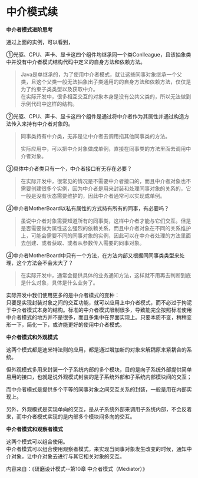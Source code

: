# 中介模式续

 **中介者模式进阶思考**

通过上面的实例，可以看到，

①光驱、CPU、声卡、显卡这四个组件均继承同一个类Conlleague，且该抽象类中并没有中介者模式结构代码中定义的自身方法和依赖方法。

> Java是单继承的，为了使用中介者模式，就让这些同事对象继承一个父类，且这个父类一般无法抽象出子类通用的的自身方法和依赖方法，仅仅是为了约束子类类型以及获取中介。  
> 在实际开发中，很多相互交互的对象本身是没有公共父类的，所以无法做到示例代码中这样的结构。

②光驱、CPU、声卡、显卡这四个组件是通过将中介者作为其属性并通过构造方法传入来持有中介者对象的。

> 同事类持有中介类，无非是让中介者去调用掐其他同事类的方法。
>
> 实际应用中，可以把中介对象做成单例，直接在同事类的方法里面去调用中介者对象。

③具体中介者类只有一个，中介者接口有无存在必要？

> 在实际开发中，很常见的情况是不需要中介者接口的，而且中介者对象也不需要创建很多个实例，因为中介者是用来封装和处理同事对象的关系的，它一般是没有状态需要维护的，因此中介者通常可以实现成单例。

④中介者MotherBoard以私有属性的方式持有所有的同事，有必要吗？

> 虽说中介者对象需要知道所有的同事类，这样中介者才能与它们交互。但是是否需要做为属性这么强烈的依赖关系，而且中介者对象在不同的关系维护上，可能会需要不同的同事对象的实例，因此可以在中介者处理的方法里面去创建、或者获取、或者从参数传入需要的同事对象。

④中介者MotherBoard中只有一个方法，在方法内部又根据同同事类类型来处理，这个方法会不会太大了？

> 在实际开发中，通常会提供具体的业务通知方法，这样就不用再去判断到底是什么对象，具体是什么业务了。

实际开发中我们使用更多的是中介者模式的变种：  
只要是实现封装对象之间的交互功能，就可以应用上中介者模式，而不必过于拘泥于中介者模式本身的结构。标准的中介者模式限制很多，导致能完全按照标准使用中介者模式的地方并不是很多，而且多集中在界面实现上。只要本质不变，稍稍变形一下，简化一下，或许能更好的使用中介者模式。

**中介者模式和外观模式**

这两个模式都是迪米特法则的应用，都是通过增加新的对象来解耦原来紧耦合的系统。

但外观模式多用来封装一个子系统内部的多个模块，目的是向子系统外部提供简单易用的接口，也就是说外观模式封装的是子系统外部和子系统内部模块间的交互；

而中介者模式是提供多个平等的同事对象之间交互关系的封装，一般是用在内部实现上。

另外，外观模式是实现单向的交互，是从子系统外部来调用子系统内部，不会反着来，而中介者模式实现的是内部多个模块间多向的交互。

**中介者模式和观察者模式**

这两个模式可以组合使用。  
中介者模式可以组合使用观察者模式，来实现当同事对象发生改变的时候，通知中介对象，让中介对象去进行与其它相关对象的交互。

内容来自：《研磨设计模式--第10章 中介者模式（Mediator）》

